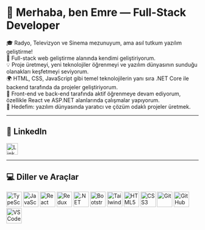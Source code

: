 # 👋 Merhaba, ben Emre — Full-Stack Developer

🎓 Radyo, Televizyon ve Sinema mezunuyum, ama asıl tutkum yazılım geliştirme!  
🚀 Full-stack web geliştirme alanında kendimi geliştiriyorum.  
💡 Proje üretmeyi, yeni teknolojiler öğrenmeyi ve yazılım dünyasının sunduğu olanakları keşfetmeyi seviyorum.  
🌍 HTML, CSS, JavaScript gibi temel teknolojilerin yanı sıra .NET Core ile backend tarafında da projeler geliştiriyorum.  
🧠 Front-end ve back-end tarafında aktif öğrenmeye devam ediyorum, özellikle React ve ASP.NET alanlarında çalışmalar yapıyorum.  
🎯 Hedefim: yazılım dünyasında yaratıcı ve çözüm odaklı projeler üretmek.

---

## 💼 LinkedIn

<a href="https://www.linkedin.com/in/emre-yilmazzz/" target="_blank">
  <img src="https://cdn-icons-png.flaticon.com/512/174/174857.png" alt="LinkedIn" width="30" height="30" />
</a>


---

## 💻 Diller ve Araçlar

<div align="left">
  <img src="https://cdn.jsdelivr.net/gh/devicons/devicon/icons/typescript/typescript-original.svg" height="40" alt="TypeScript" title="TypeScript" />
  <img src="https://cdn.jsdelivr.net/gh/devicons/devicon/icons/javascript/javascript-original.svg" height="40" alt="JavaScript" title="JavaScript" />
  <img src="https://cdn.jsdelivr.net/gh/devicons/devicon/icons/react/react-original.svg" height="40" alt="React" title="React" />
  <img src="https://cdn.jsdelivr.net/gh/devicons/devicon/icons/redux/redux-original.svg" height="40" alt="Redux" title="Redux" />
  <img src="https://cdn.jsdelivr.net/gh/devicons/devicon/icons/dot-net/dot-net-original.svg" height="40" alt=".NET Core" title=".NET Core" />
  <img src="https://cdn.jsdelivr.net/gh/devicons/devicon/icons/bootstrap/bootstrap-original.svg" height="40" alt="Bootstrap" title="Bootstrap" />
  <img src="https://upload.wikimedia.org/wikipedia/commons/d/d5/Tailwind_CSS_Logo.svg" height="40" alt="Tailwind CSS" title="Tailwind CSS" />
  <img src="https://cdn.jsdelivr.net/gh/devicons/devicon/icons/html5/html5-original.svg" height="40" alt="HTML5" title="HTML5" />
  <img src="https://cdn.jsdelivr.net/gh/devicons/devicon/icons/css3/css3-original.svg" height="40" alt="CSS3" title="CSS3" />
  <img src="https://cdn.jsdelivr.net/gh/devicons/devicon/icons/git/git-original.svg" height="40" alt="Git" title="Git" />
  <img src="https://cdn.jsdelivr.net/gh/devicons/devicon/icons/github/github-original.svg" height="40" alt="GitHub" title="GitHub" />
  <img src="https://cdn.jsdelivr.net/gh/devicons/devicon/icons/vscode/vscode-original.svg" height="40" alt="VS Code" title="VS Code" />
</div>
